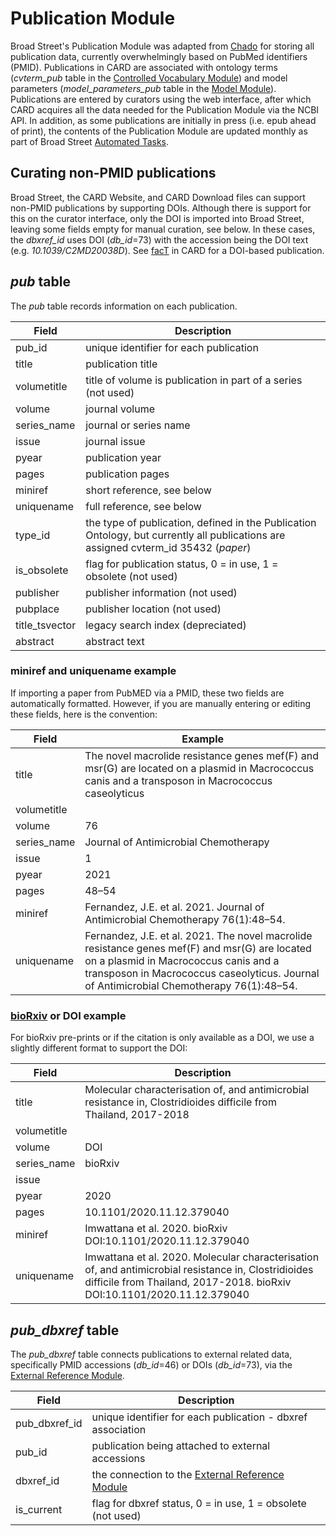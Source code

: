 # Publication Module

Broad Street's Publication Module was adapted from [Chado](http://gmod.org/wiki/Introduction_to_Chado) for storing all publication data, currently overwhelmingly based on PubMed identifiers (PMID). Publications in CARD are associated with ontology terms (*cvterm_pub* table in the [Controlled Vocabulary Module](controlled_vocabulary_module)) and model parameters (*model_parameters_pub* table in the [Model Module](model_module.md)). Publications are entered by curators using the web interface, after which CARD acquires all the data needed for the Publication Module via the NCBI API. In addition, as some publications are initially in press (i.e. epub ahead of print), the contents of the Publication Module are updated monthly as part of Broad Street [Automated Tasks](automated_tasks.md).

## Curating non-PMID publications

Broad Street, the CARD Website, and CARD Download files can support non-PMID publications by supporting DOIs. Although there is support for this on the curator interface, only the DOI is imported into Broad Street, leaving some fields empty for manual curation, see below. In these cases, the *dbxref_id* uses DOI (*db_id*=73) with the accession being the DOI text (e.g. *10.1039/C2MD20038D*). See [facT](https://card.mcmaster.ca/ontology/37712) in CARD for a DOI-based publication.

## *pub* table

The *pub* table records information on each publication.

| Field | Description |
|-------|-------------|
| pub_id | unique identifier for each publication |
| title | publication title |
| volumetitle | title of volume is publication in part of a series (not used) |
| volume | journal volume |
| series_name | journal or series name |
| issue | journal issue |
| pyear | publication year |
| pages | publication pages |
| miniref | short reference, see below |
| uniquename | full reference, see below |
| type_id | the type of publication, defined in the Publication Ontology, but currently all publications are assigned cvterm_id 35432 (*paper*) |
| is_obsolete | flag for publication status, 0 = in use, 1 = obsolete (not used) |
| publisher | publisher information (not used) |
| pubplace | publisher location (not used) |
| title_tsvector | legacy search index (depreciated) |
| abstract | abstract text |

### **miniref** and **uniquename** example

If importing a paper from PubMED via a PMID, these two fields are automatically formatted. However, if you are manually entering or editing these fields, here is the convention:

| Field | Example |
|-------|-------------|
| title | The novel macrolide resistance genes mef(F) and msr(G) are located on a plasmid in Macrococcus canis and a transposon in Macrococcus caseolyticus |
| volumetitle | |
| volume | 76 |
| series_name | Journal of Antimicrobial Chemotherapy |
| issue | 1 |
| pyear | 2021 |
| pages | 48–54 |
| miniref | Fernandez, J.E. et al. 2021. Journal of Antimicrobial Chemotherapy 76(1):48–54. |
| uniquename | Fernandez, J.E. et al. 2021. The novel macrolide resistance genes mef(F) and msr(G) are located on a plasmid in Macrococcus canis and a transposon in Macrococcus caseolyticus. Journal of Antimicrobial Chemotherapy 76(1):48–54. |

### [bioRxiv](https://www.biorxiv.org) or DOI example

For bioRxiv pre-prints or if the citation is only available as a DOI, we use a slightly different format to support the DOI:

| Field | Description |
|-------|-------------|
| title | Molecular characterisation of, and antimicrobial resistance in, Clostridioides difficile from Thailand, 2017-2018 |
| volumetitle | |
| volume | DOI |
| series_name | bioRxiv |
| issue | |
| pyear | 2020 |
| pages | 10.1101/2020.11.12.379040 |
| miniref | Imwattana et al. 2020. bioRxiv DOI:10.1101/2020.11.12.379040 |
| uniquename | Imwattana et al. 2020. Molecular characterisation of, and antimicrobial resistance in, Clostridioides difficile from Thailand, 2017-2018. bioRxiv DOI:10.1101/2020.11.12.379040 |

## *pub_dbxref* table

The *pub_dbxref* table connects publications to external related data, specifically PMID accessions (*db_id*=46) or DOIs (*db_id*=73), via the [External Reference Module](dbxref_module.md).

| Field | Description |
|-------|-------------|
| pub_dbxref_id | unique identifier for each publication - dbxref association |
| pub_id | publication being attached to external accessions |
| dbxref_id | the connection to the [External Reference Module](dbxref_module.md) |
| is_current | flag for dbxref status, 0 = in use, 1 = obsolete (not used) |
